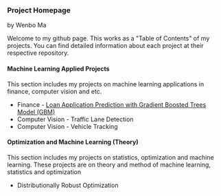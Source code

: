 ### Project Homepage

by Wenbo Ma

Welcome to my github page. This works as a "Table of Contents" of my projects. You can find detailed information about each project at their respective repository.

#### Machine Learning Applied Projects

This section includes my projects on machine learning applications in finance, computer vision and etc.

  * Finance - [Loan Application Prediction with Gradient Boosted Trees Model (GBM)](https://github.com/wenbo5565/AppliedProject_GrantingLoan)
  * Computer Vision - Traffic Lane Detection
  * Computer Vision - Vehicle Tracking
 
#### Optimization and Machine Learning (Theory)

This section includes my projects on statistics, optimization and machine learning. These projects are on theory and method of machine learning, statistics and optimization

  * Distributionally Robust Optimization
